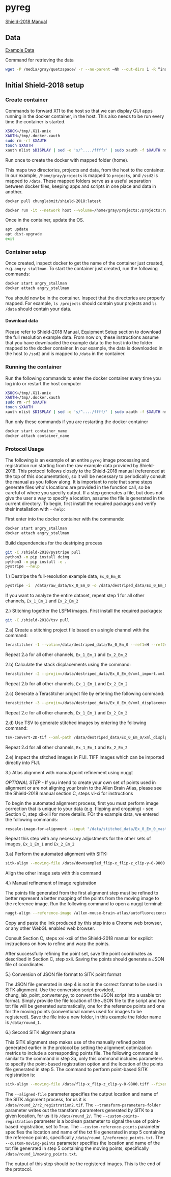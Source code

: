 # pyreg  

[Shield-2018 Manual](https://www.biorxiv.org/content/biorxiv/early/2019/03/16/576595.full.pdf)


## Data

[Example Data](https://leviathan-chunglab.mit.edu/nature-protocols-2019/)

Command for retrieving the data
```sh
wget -P /media/gray/quetzspace/ -r --no-parent –Nh --cut-dirs 1 -R “index.html*” http://leviathan-chunglab.mit.edu/nature-protocols-2019/raw_data/ -o logfile
```

## Initial Shield-2018 setup

### Create container

Commands to forward X11 to the host so that we can display GUI apps running in the docker container, in the host. This also needs to be run every time the container is started.  

```sh
XSOCK=/tmp/.X11-unix
XAUTH=/tmp/.docker.xauth
sudo rm -rf $XAUTH
touch $XAUTH
xauth nlist $DISPLAY | sed -e 's/^..../ffff/' | sudo xauth -f $XAUTH nmerge -
```

Run once to create the docker with mapped folder (home).

This maps two directories, projects and data, from the host to the container. In our example, ``/home/gray/projects`` is mapped to ``projects``, and ``/ssd2`` is mapped to ``/data``. These mapped folders serve as a useful separation between docker files, keeping apps and scripts in one place and data in another.

```sh
docker pull chunglabmit/shield-2018:latest

docker run -it --network host --volume=/home/gray/projects:/projects:rw --volume=/ssd2:/data:rw --volume=/raid/docker_data:/raid:rw --volume=$XSOCK:$XSOCK:rw --volume=$XAUTH:$XAUTH:rw --env="XAUTHORITY=${XAUTH}" --env="DISPLAY"  chunglabmit/shield-2018
```

Once in the container, update the OS.
```sh
apt update
apt dist-upgrade
exit
```

### Container setup

Once created, inspect docker to get the name of the container just created, e.g. ``angry_stallman``. To start the container just created, run the following commands:


```sh
docker start angry_stallman
docker attach angry_stallman
```

You should now be in the container. Inspect that the directories are properly mapped. For example, ``ls /projects`` should contain your projects and ``ls /data`` should contain your data.

#### Download data

Please refer to Shield-2018 Manual, Equipment Setup section to download the full resolution example data. From now on, these instructions assume that you have downloaded the example data to the host into the folder mapped to the docker container. In our example, the data is downloaded in the host to  ``/ssd2`` and is mapped to ``/data`` in the container.

### Running the container 

Run the following commands to enter the docker container every time you log into or restart the host computer
```sh
XSOCK=/tmp/.X11-unix
XAUTH=/tmp/.docker.xauth
sudo rm -rf $XAUTH
touch $XAUTH
xauth nlist $DISPLAY | sed -e 's/^..../ffff/' | sudo xauth -f $XAUTH nmerge -
```
Run only these commands if you are restarting the docker container
```sh
docker start container_name
docker attach container_name
```

### Protocol Usage

The following is an example of an entire ``pyreg`` image processing and registration run starting from the raw example data provided by Shield-2018. This protocol follows closely to the Shield-2018 manual (referenced at the top of this documentation), so it will be necessary to periodically consult the manual as you follow along. It is important to note that some steps generate files who's locations are provided in the function call, so be careful of where you specify output. If a step generates a file, but does not give the user a way to specify a location, assume the file is generated in the current directory. To begin, first install the required packages and verify their installation with ``--help``:

First enter into the docker container with the commands:
```sh
docker start angry_stallman
docker attach angry_stallman
```

Build dependencies for the destriping process

```sh
git -C /shield-2018/pystripe pull
python3 -m pip install dcimg
python3 -m pip install -e .
pystripe --help 
```

1.) Destripe the full-resolution example data, ``Ex_0_Em_0``:

```sh
pystripe -i  /data/raw_data/Ex_0_Em_0 -o /data/destriped_data/Ex_0_Em_0 -s1 256 -s2 256 -w db10 -c 3 -x 10 --dark 100
```

If you want to analyze the entire dataset, repeat step 1 for all other channels, ``Ex_1_Em_1`` and ``Ex_2_Em_2``

2.) Stitching together the LSFM images. First install the required packages: 

```sh
git -C /shield-2018/tsv pull
```

2.a) Create a stitching project file based on a single channel with the command:

```sh
terastitcher -1 --volin=/data/destriped_data/Ex_0_Em_0 --ref1=H --ref2=V --ref3=D --vxl1=1.8 --vxl2=1.8 --vxl3=2 --projout=/data/destriped_data/Ex_0_Em_0/xml_import.xml --sparse_data 
```

Repeat 2.a for all other channels, ``Ex_1_Em_1`` and ``Ex_2_Em_2`` 

2.b) Calculate the stack displacements using the command:

```sh
terastitcher -2 --projin=/data/destriped_data/Ex_0_Em_0/xml_import.xml --projout=/data/destriped_data/Ex_0_Em_0/xml_displacement.xml
```

Repeat 2.b for all other channels, ``Ex_1_Em_1`` and ``Ex_2_Em_2`` 

2.c) Generate a Terastitcher project file by entering the following command:

```sh
terastitcher -3 --projin=/data/destriped_data/Ex_0_Em_0/xml_displacement.xml --projout=/data/destriped_data/Ex_0_Em_0/xml_displproj.xml
```

Repeat 2.c for all other channels, ``Ex_1_Em_1`` and ``Ex_2_Em_2`` 

2.d) Use TSV to generate stitched images by entering the following command:

```sh
tsv-convert-2D-tif --xml-path /data/destriped_data/Ex_0_Em_0/xml_displproj.xml --output-pattern /data/stitched_data/Ex_0_Em_0_master/"{z:04d}.tiff" --compression 4 --ignore-z-offsets
``` 

Repeat 2.d for all other channels, ``Ex_1_Em_1`` and ``Ex_2_Em_2`` 

2.e) Inspect the stitched images in FIJI. TIFF images which can be imported directly into FIJI. 

3.) Atlas alignment with manual point refinement using nuggt

*OPTIONAL STEP* - If you intend to create your own set of points used in alignment or are not aligning your brain to the Allen Brain Atlas, please see the Shield-2018 manual section C, steps vi-xi for instructions

To begin the automated alignment process, first you must perform image correction that is unique to your data (e.g. flipping and cropping) - see Section C, step xii-xiii for more details. FOr the example data, we entered the following commands:

```sh
rescale-image-for-alignment --input "/data/stitched_data/Ex_0_Em_0_master/*.tiff" --atlas-file /allen-mouse-brain-atlas/autofluorescence_25_half_sagittal.tif --output /data/downsampled_flip-x_flip-z_clip-y-0-9800.tiff --flip-x --flip-z --clip-y 0,9800
```

Repeat this step with any necessary adjustments for the other sets of images, ``Ex_1_Em_1`` and ``Ex_2_Em_2``

3.a) Perform the automated alignment with SITK:

```sh
sitk-align --moving-file /data/downsampled_flip-x_flip-z_clip-y-0-9800.tiff --fixed-file /allen-mouse-brain-atlas/autofluorescence_25_half_sagittal.tif --fixed-point-file /allen-mouse-brain-atlas/coords_25_half_sagittal.json --xyz --alignment-point-file /data/alignment.json
```

Align the other image sets with this command

4.) Manual refinement of image registration

The points file generated from the first alignment step must be refined to better represent a better mapping of the points from the moving image to the reference image. Run the following command to open a nuggt terminal:

```sh
nuggt-align --reference-image /allen-mouse-brain-atlas/autofluorescence_25_half_sagittal.tif --moving-image downsampled_flip-x_flip-z_clip-y-0-9800.tiff --points /data/alignment.json
```

Copy and paste the link produced by this step into a Chrome web browser, or any other WebGL enabled web browser.

Consult Section C, steps xvi-xxii of the Shield-2018 manual for explicit instructions on how to refine and warp the points.

After successfully refining the point set, save the point coordinates as described in Section C, step xxii. Saving the points should generate a JSON file of coordinates. 


5.) Conversion of JSON file format to SITK point format

The JSON file generated in step 4 is not in the correct format to be used in SITK alignment. Use the conversion script provided, chung_lab_point_converter.py, to convert the JSON script into a usable txt format. Simply provide the file location of the JSON file to the script and two txt file will be generated automatically, one for the reference points and one for the moving points (conventional names used for images to be registered). Save the file into a new folder, in this example the folder name is ``/data/round_1``.

6.) Second SITK alignment phase

This SITK alignment step makes use of the manually refined points generated earlier in the protocol by setting the alignment optimization metrics to include a corresponding points file. The following command is similar to the command in step 3a, only this command includes parameters to specify the point-based registration option and the location of the points file generated in step 5. The command to perform point-based SITK registration is:

 ```sh
sitk-align --moving-file /data/flip-x_flip-z_clip-y-0-9800.tiff --fixed-file /allen-mouse-brain-atlas/autofluorescence_25_half_sagittal.tif --aligned-file /data/round_2/r2_registration2.tif --transform-parameters-folder /data/round_2 --custom-points-registration True --custom-reference-points /data/round_1/reference_points.txt --custom-moving-points /data/round_1/moving_points.txt
```

 The ``--aligned-file`` parameter specifies the output location and name of the SITK alignment process, for us it is ``/data/round_2/r2_registration2.tif``. The ``--transform-parameters-folder`` parameter writes out the transform parameters generated by SITK to a given location, for us it is ``/data/round_2/``. The ``--custom-points-registration`` parameter is a boolean parameter to signal the use of point-based registration, set to ``True``. The ``--custom-reference-points`` parameter specifies the location and name of the txt file generated in step 5 containing the reference points, specifically ``/data/round_1/reference_points.txt``. The ``--custom-moving-points`` parameter specifies the location and name of the txt file generated in step 5 containing the moving points, specifically ``/data/round_1/moving_points.txt``.

The output of this step should be the registered images. This is the end of the protocol.
